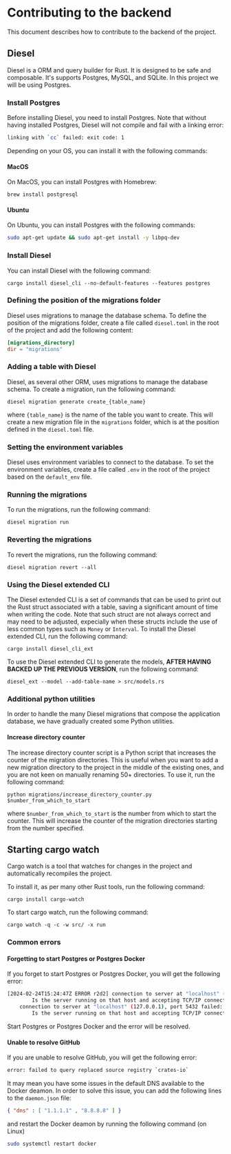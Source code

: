 # Contributing to the backend
This document describes how to contribute to the backend of the project.

## Diesel
Diesel is a ORM and query builder for Rust. It is designed to be safe and composable. It's supports Postgres, MySQL, and SQLite. In this project we will be using Postgres.

### Install Postgres
Before installing Diesel, you need to install Postgres. Note that without having installed Postgres, Diesel will not compile and fail
with a linking error:

```bash
linking with `cc` failed: exit code: 1
```

Depending on your OS, you can install it with the following commands:

#### MacOS
On MacOS, you can install Postgres with Homebrew:

`brew install postgresql`

#### Ubuntu
On Ubuntu, you can install Postgres with the following commands:

```bash
sudo apt-get update && sudo apt-get install -y libpq-dev
```

### Install Diesel
You can install Diesel with the following command:

`cargo install diesel_cli --no-default-features --features postgres`

### Defining the position of the migrations folder
Diesel uses migrations to manage the database schema. To define the position of the migrations folder, create a file called `diesel.toml` in the root of the project and add the following content:

```toml
[migrations_directory]
dir = "migrations"
```

### Adding a table with Diesel
Diesel, as several other ORM, uses migrations to manage the database schema. To create a migration, run the following command:

`diesel migration generate create_{table_name}`

where `{table_name}` is the name of the table you want to create. This will create a new migration file in the `migrations` folder, which is at the position defined in the `diesel.toml` file.

### Setting the environment variables
Diesel uses environment variables to connect to the database. To set the environment variables, create a file called `.env` in the root of the project based on the `default_env` file.

### Running the migrations
To run the migrations, run the following command:

`diesel migration run`

### Reverting the migrations
To revert the migrations, run the following command:

`diesel migration revert --all`

### Using the Diesel extended CLI
The Diesel extended CLI is a set of commands that can be used to print out the Rust struct associated with a table, saving a significant amount of time when writing the code. Note that such struct are not always correct and may need to be adjusted,
expecially when these structs include the use of less common types such as `Money` or `Interval`. To install the Diesel extended CLI, run the following command:

`cargo install diesel_cli_ext`

To use the Diesel extended CLI to generate the models, **AFTER HAVING BACKED UP THE PREVIOUS VERSION**, run the following command:

`diesel_ext --model --add-table-name > src/models.rs`

### Additional python utilities
In order to handle the many Diesel migrations that compose the application database, we have gradually created some Python utilities.

#### Increase directory counter
The increase directory counter script is a Python script that increases the counter of the migration directories. This is useful when you want to add a new migration directory to the project in the middle of the existing ones, and you are not keen on manually renaming 50+ directories. To use it, run the following command:

`python migrations/increase_directory_counter.py $number_from_which_to_start`

where `$number_from_which_to_start` is the number from which to start the counter. This will increase the counter of the migration directories starting from the number specified.

## Starting cargo watch
Cargo watch is a tool that watches for changes in the project and automatically recompiles the project.

To install it, as per many other Rust tools, run the following command:

`cargo install cargo-watch`

To start cargo watch, run the following command:

`cargo watch -q -c -w src/ -x run`

### Common errors

#### Forgetting to start Postgres or Postgres Docker
If you forget to start Postgres or Postgres Docker, you will get the following error:

```bash
[2024-02-24T15:24:47Z ERROR r2d2] connection to server at "localhost" (::1), port 5432 failed: Connection refused
        Is the server running on that host and accepting TCP/IP connections?
    connection to server at "localhost" (127.0.0.1), port 5432 failed: Connection refused
        Is the server running on that host and accepting TCP/IP connections?
```

Start Postgres or Postgres Docker and the error will be resolved.

#### Unable to resolve GitHub
If you are unable to resolve GitHub, you will get the following error:

```bash
error: failed to query replaced source registry `crates-io`
```

It may mean you have some issues in the default DNS available to the Docker deamon.
In order to solve this issue, you can add the following lines to the `daemon.json` file:

```json
{ "dns" : [ "1.1.1.1" , "8.8.8.8" ] }
```

and restart the Docker deamon by running the following command (on Linux)

```bash
sudo systemctl restart docker
```